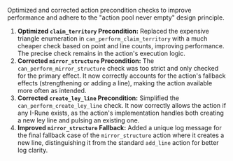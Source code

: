 Optimized and corrected action precondition checks to improve performance and adhere to the "action pool never empty" design principle.

1.  **Optimized `claim_territory` Precondition:** Replaced the expensive triangle enumeration in `can_perform_claim_territory` with a much cheaper check based on point and line counts, improving performance. The precise check remains in the action's execution logic.
2.  **Corrected `mirror_structure` Precondition:** The `can_perform_mirror_structure` check was too strict and only checked for the primary effect. It now correctly accounts for the action's fallback effects (strengthening or adding a line), making the action available more often as intended.
3.  **Corrected `create_ley_line` Precondition:** Simplified the `can_perform_create_ley_line` check. It now correctly allows the action if any I-Rune exists, as the action's implementation handles both creating a new ley line and pulsing an existing one.
4.  **Improved `mirror_structure` Fallback:** Added a unique log message for the final fallback case of the `mirror_structure` action where it creates a new line, distinguishing it from the standard `add_line` action for better log clarity.